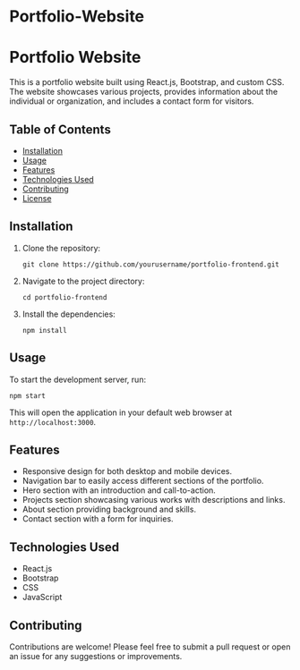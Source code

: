 # Portfolio-Website
# Portfolio Website

This is a portfolio website built using React.js, Bootstrap, and custom CSS. The website showcases various projects, provides information about the individual or organization, and includes a contact form for visitors.

## Table of Contents

- [Installation](#installation)
- [Usage](#usage)
- [Features](#features)
- [Technologies Used](#technologies-used)
- [Contributing](#contributing)
- [License](#license)

## Installation

1. Clone the repository:
   ```
   git clone https://github.com/yourusername/portfolio-frontend.git
   ```
2. Navigate to the project directory:
   ```
   cd portfolio-frontend
   ```
3. Install the dependencies:
   ```
   npm install
   ```

## Usage

To start the development server, run:
```
npm start
```
This will open the application in your default web browser at `http://localhost:3000`.

## Features

- Responsive design for both desktop and mobile devices.
- Navigation bar to easily access different sections of the portfolio.
- Hero section with an introduction and call-to-action.
- Projects section showcasing various works with descriptions and links.
- About section providing background and skills.
- Contact section with a form for inquiries.

## Technologies Used

- React.js
- Bootstrap
- CSS
- JavaScript

## Contributing

Contributions are welcome! Please feel free to submit a pull request or open an issue for any suggestions or improvements.

